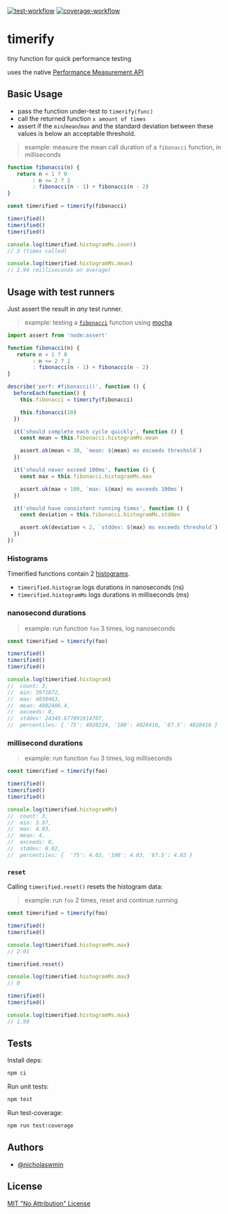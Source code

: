 [![test-workflow][test-badge]][test-workflow] [![coverage-workflow][coverage-badge]][coverage-report]

# timerify
tiny function for quick performance testing

uses the native [Performance Measurement API][perf_hooks]

## Basic Usage

- pass the function under-test to `timerify(func)`
- call the returned function `x amount of times`
- assert if the `min`/`mean`/`max` and the
standard deviation between these values is below an acceptable
threshold.

> example: measure the mean call duration of a `fibonacci` function,
> in milliseconds

```js
function fibonacci(n) {
   return n < 1 ? 0
        : n <= 2 ? 1
        : fibonacci(n - 1) + fibonacci(n - 2)
}

const timerified = timerify(fibonacci)

timerified()
timerified()
timerified()

console.log(timerified.histogramMs.count)
// 3 (times called)

console.log(timerified.histogramMs.mean)
// 2.94 (milliseconds on average)
```

## Usage with test runners

Just assert the result in *any* test runner.

> example: testing a [`fibonacci`][fib] function using [mocha][mocha]

```js
import assert from 'node:assert'

function fibonacci(n) {
   return n < 1 ? 0
        : n <= 2 ? 1
        : fibonacci(n - 1) + fibonacci(n - 2)
}

describe('perf: #fibonacci()', function () {
  beforeEach(function() {
    this.fibonacci = timerify(fibonacci)

    this.fibonacci(10)
  })

  it('should complete each cycle quickly', function () {
    const mean = this.fibonacci.histogramMs.mean

    assert.ok(mean < 30, `mean: ${mean} ms exceeds threshold`)
  })

  it('should never exceed 100ms', function () {
    const max = this.fibonacci.histogramMs.max

    assert.ok(max < 100, `max: ${max} ms exceeds 100ms`)
  })

  it('should have consistent running times', function () {
    const deviation = this.fibonacci.histogramMs.stddev

    assert.ok(deviation < 2, `stddev: ${max} ms exceeds threshold`)
  })
})
```

### Histograms

Timerified functions contain 2 [histograms][node-hgram].

- `timerified.histogram` logs durations in nanoseconds (ns)
- `timerified.histogramMs` logs durations in milliseconds (ms)

### nanosecond durations

> example: run function `foo` 3 times, log nanoseconds

```js
const timerified = timerify(foo)

timerified()
timerified()
timerified()

console.log(timerified.histogram)
//  count: 3,
//  min: 3971072,
//  max: 4030463,
//  mean: 4002406.4,
//  exceeds: 0,
//  stddev: 24349.677891914707,
//  percentiles: { '75': 4020224, '100': 4028416, '87.5': 4028416 }
```

### millisecond durations

> example: run function `foo` 3 times, log milliseconds

```js
const timerified = timerify(foo)

timerified()
timerified()
timerified()

console.log(timerified.histogramMs)
//  count: 3,
//  min: 3.97,
//  max: 4.03,
//  mean: 4,
//  exceeds: 0,
//  stddev: 0.02,
//  percentiles: {  '75': 4.02, '100': 4.03, '87.5': 4.03 }
```

### `reset`

Calling `timerified.reset()` resets the histogram data:

> example: run `foo` 2 times, reset and continue running

```js
const timerified = timerify(foo)

timerified()
timerified()

console.log(timerified.histogramMs.max)
// 2.01

timerified.reset()

console.log(timerified.histogramMs.max)
// 0

timerified()
timerified()

console.log(timerified.histogramMs.max)
// 1.99
```


## Tests

Install deps:

```bash
npm ci
```

Run unit tests:

```bash
npm test
```

Run test-coverage:

```bash
npm run test:coverage
```


## Authors

- [@nicholaswmin][nicholaswmin]


## License

[MIT "No Attribution" License][license]

[test-badge]: https://github.com/nicholaswmin/automap/actions/workflows/test:unit.yml/badge.svg
[test-workflow]: https://github.com/nicholaswmin/automap/actions/workflows/test:unit.yml

[coverage-badge]: https://coveralls.io/repos/github/nicholaswmin/timerify/badge.svg?branch=main
[coverage-report]: https://coveralls.io/github/nicholaswmin/timerify?branch=main

[license]: ./LICENSE
[mocha]: https://mochajs.org/
[node-hgram]: https://nodejs.org/api/perf_hooks.html#class-histogram
[fib]: https://en.wikipedia.org/wiki/Fibonacci_sequence
[nicholaswmin]: https://github.com/nicholaswmin
[perf_hooks]: https://nodejs.org/api/perf_hooks.html
